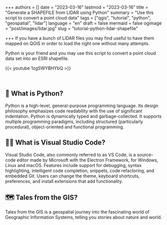 +++
authors = []
date = "2023-03-16"
lastmod = "2023-03-16"
title = "Generate a SHAPEFILE from LIDAR using Python"
summary = "Use this script to convert a point cloud data"
tags = ["qgis", "tutorial", "python", "geospatial", "lidar"]
language = "en"
draft = false
mermaid = false
ogimage = "post/images/lidar.jpg"
slug = "tutorial-python-lidar-shapefile"

+++
If you have a bunch of LiDAR files you may find useful to have them mapped on QGIS in order to load the right one  without many attempts.

Python is your friend and you may use this script to convert a point cloud data set into an ESRI shapefile.

{{< youtube 1zgSWYBHYbQ >}}

<br>

## 🐍 What is Python?

Python is a high-level, general-purpose programming language. Its design philosophy emphasizes code readability with the use of significant indentation. Python is dynamically typed and garbage-collected. It supports multiple programming paradigms, including structured (particularly procedural), object-oriented and functional programming.

## 👩‍💻 What is Visual Studio Code?

Visual Studio Code, also commonly referred to as VS Code, is a source-code editor made by Microsoft with the Electron Framework, for Windows, Linux and macOS. Features include support for debugging, syntax highlighting, intelligent code completion, snippets, code refactoring, and embedded Git. Users can change the theme, keyboard shortcuts, preferences, and install extensions that add functionality.

## 🗺️ Tales from the GIS?
Tales from the GIS is a geospatial journey into the fascinating world of Geographic Information Systems, telling you stories about nature and world.

